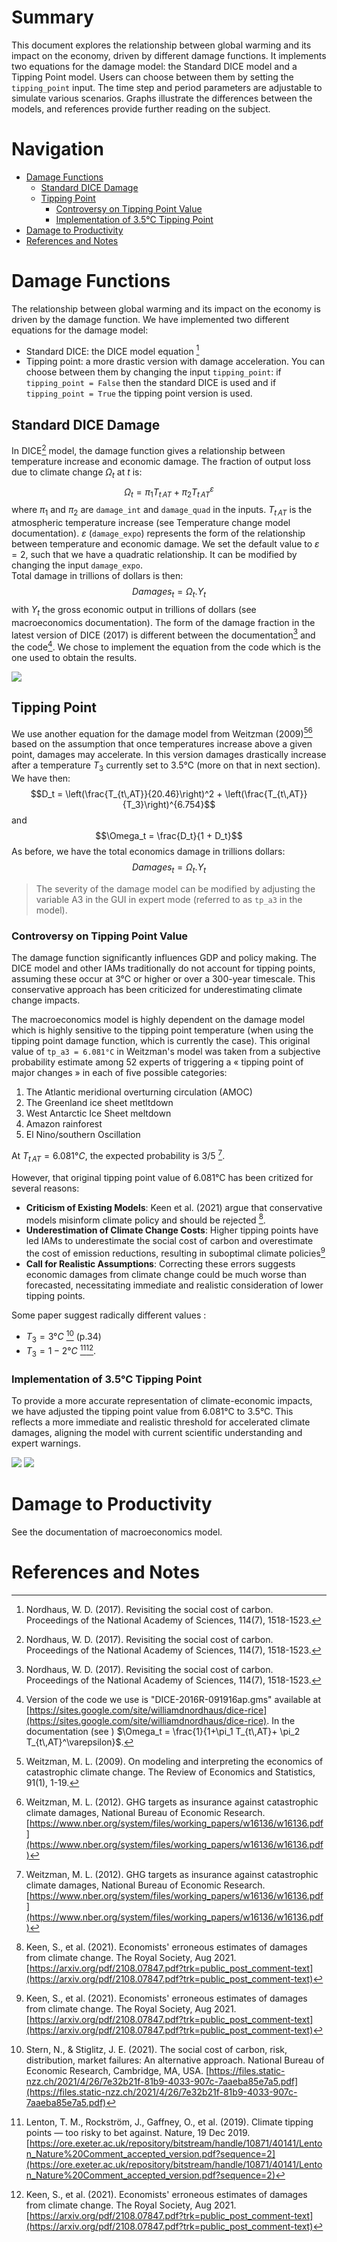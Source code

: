 # Summary

This document explores the relationship between global warming and its impact on the economy, driven by different damage functions. It implements two equations for the damage model: the Standard DICE model and a Tipping Point model. Users can choose between them by setting the `tipping_point` input. The time step and period parameters are adjustable to simulate various scenarios. Graphs illustrate the differences between the models, and references provide further reading on the subject.

# Navigation
- [Damage Functions](#damage-functions)
  - [Standard DICE Damage](#standard-dice-damage)
  - [Tipping Point](#tipping-point)
    - [Controversy on Tipping Point Value](#controversy-on-tipping-point-value)
    - [Implementation of 3.5°C Tipping Point](#implementation-of-35c-tipping-point)
- [Damage to Productivity](#damage-to-productivity)
- [References and Notes](#references-and-notes)

# Damage Functions

The relationship between global warming and its impact on the economy is driven by the damage function. We have implemented two different equations for the damage model: 
* Standard DICE: the DICE model equation [^1] 
* Tipping point: a more drastic version with damage acceleration. 
You can choose between them by changing the input `tipping_point`: if `tipping_point = False` then the standard DICE is used and if `tipping_point = True` the tipping point version is used. 

## Standard DICE Damage
In DICE[^1] model, the damage function gives a relationship between temperature increase and economic damage. The fraction of output loss due to climate change $\Omega_t$ at $t$ is: 
$$\Omega_t = \pi_1 T_{t\,AT}+ \pi_2 T_{t\,AT}^\varepsilon$$ 
where $\pi_1$ and  $\pi_2$ are `damage_int` and `damage_quad` in the inputs. $T_{t\,AT}$ is the atmospheric temperature increase (see Temperature change model documentation). $\varepsilon$ (`damage_expo`) represents the form of the relationship between temperature and economic damage. We set the default value to $\varepsilon = 2$, such that we have a quadratic relationship. It can be modified by changing the input `damage_expo`.   
Total damage in trillions of dollars is then: 
$$Damages_t = \Omega _t. Y_t$$
with $Y_t$ the gross economic output in trillions of dollars (see macroeconomics documentation). 
The form of the damage fraction in the latest version of DICE (2017) is different between the documentation[^1] and the code[^3]. We chose to implement the equation from the code which is the one used to obtain the results. 

![](dice_damage_model.png)

## Tipping Point
We use another equation for the damage model from Weitzman (2009)[^2][^4] based on the assumption that once temperatures increase above a given point, damages may accelerate. In this version damages drastically increase after a temperature $T_3$ currently set to 3.5°C (more on that in next section). We have then:
$$D_t = \left(\frac{T_{t\,AT}}{20.46}\right)^2 + \left(\frac{T_{t\,AT}}{T_3}\right)^{6.754}$$
and
$$\Omega_t = \frac{D_t}{1 + D_t}$$
As before, we have the total economics damage in trillions dollars:  
$$Damages_t = \Omega _t. Y_t$$

> The severity of the damage model can be modified by adjusting the variable A3 in the GUI in expert mode (referred to as `tp_a3` in the model).

### Controversy on Tipping Point Value
The damage function significantly influences GDP and policy making. The DICE model and other IAMs traditionally do not account for tipping points, assuming these occur at 3°C or higher or over a 300-year timescale. This conservative approach has been criticized for underestimating climate change impacts.

The macroeconomics model is highly dependent on the damage model which is highly sensitive to the 
tipping point temperature (when using the tipping point damage function, which is currently the case). This original value of `tp_a3 = 6.081°C` in Weitzman's model was taken from a subjective probability 
estimate among 52 experts of triggering a « tipping point of major changes » in each of five possible 
categories: 
1. The Atlantic meridional overturning circulation (AMOC)
2. The Greenland ice sheet metltdown
3. West Antarctic Ice Sheet meltdown
4. Amazon rainforest
5. El Nino/southern Oscillation 

At $T_{t\,AT}=6.081°C$, the expected probability is 3/5 [^4].

However, that original tipping point value of 6.081°C has been critized for several reasons:

- **Criticism of Existing Models**: Keen et al. (2021) argue that conservative models misinform climate policy and should be rejected [^7].
- **Underestimation of Climate Change Costs**: Higher tipping points have led IAMs to underestimate the social cost of carbon and overestimate the cost of emission reductions, resulting in suboptimal climate policies[^7]
- **Call for Realistic Assumptions**: Correcting these errors suggests economic damages from climate change could be much worse than forecasted, necessitating immediate and realistic consideration of lower tipping points.

Some paper suggest radically different values :
- $T_{3}=3°C$  [^5] (p.34) 
- $T_{3}=1-2°C$ [^6][^7].

### Implementation of 3.5°C Tipping Point

To provide a more accurate representation of climate-economic impacts, we have adjusted the tipping point value from 6.081°C to 3.5°C. This reflects a more immediate and realistic threshold for accelerated climate damages, aligning the model with current scientific understanding and expert warnings.

![](tipping_point_damage_model35.png)
![](tipping_point_damage_model6081.png)

# Damage to Productivity 
See the documentation of macroeconomics model. 

# References and Notes 

[^1]: Nordhaus, W. D. (2017). Revisiting the social cost of carbon. Proceedings of the National Academy of Sciences, 114(7), 1518-1523.

[^2]: Weitzman, M. L. (2009). On modeling and interpreting the economics of catastrophic climate change. The Review of Economics and Statistics, 91(1), 1-19.

[^3]: Version of the code we use is "DICE-2016R-091916ap.gms" available at [https://sites.google.com/site/williamdnordhaus/dice-rice](https://sites.google.com/site/williamdnordhaus/dice-rice). In the documentation (see [^1]) $\Omega_t = \frac{1}{1+\pi_1 T_{t\,AT}+ \pi_2 T_{t\,AT}^\varepsilon}$.

[^4]: Weitzman, M. L. (2012). GHG targets as insurance against catastrophic climate damages, National Bureau of Economic Research. [https://www.nber.org/system/files/working_papers/w16136/w16136.pdf](https://www.nber.org/system/files/working_papers/w16136/w16136.pdf)

[^5]: Stern, N., & Stiglitz, J. E. (2021). The social cost of carbon, risk, distribution, market failures: An alternative approach. National Bureau of Economic Research, Cambridge, MA, USA. [https://files.static-nzz.ch/2021/4/26/7e32b21f-81b9-4033-907c-7aaeba85e7a5.pdf](https://files.static-nzz.ch/2021/4/26/7e32b21f-81b9-4033-907c-7aaeba85e7a5.pdf)

[^6]: Lenton, T. M., Rockström, J., Gaffney, O., et al. (2019). Climate tipping points — too risky to bet against. Nature, 19 Dec 2019. [https://ore.exeter.ac.uk/repository/bitstream/handle/10871/40141/Lenton_Nature%20Comment_accepted_version.pdf?sequence=2](https://ore.exeter.ac.uk/repository/bitstream/handle/10871/40141/Lenton_Nature%20Comment_accepted_version.pdf?sequence=2)

[^7]: Keen, S., et al. (2021). Economists' erroneous estimates of damages from climate change. The Royal Society, Aug 2021. [https://arxiv.org/pdf/2108.07847.pdf?trk=public_post_comment-text](https://arxiv.org/pdf/2108.07847.pdf?trk=public_post_comment-text)

[^8]: Weitzman, M. L. (2012). GHG targets as insurance against catastrophic climate damages, National Bureau of Economic Research. [https://www.nber.org/system/files/working_papers/w16136/w16136.pdf](https://www.nber.org/system/files/working_papers/w16136/w16136.pdf)

[^9]: Kriegler, E., Hall, J. W., Held, H., Dawson, R., & Schnellnhuber, H. J. (2009). Imprecise probability assessment of tipping points in the climate system. Proceedings of the National Academy of Sciences, 106, 5041-5046. 

[^10]: DeCanio, S. (2003). Economic models of climate change: a critique. Springer.

[^11]: Drijfhout, S., et al. (2015). Catalogue of abrupt shifts in Intergovernmental Panel on Climate Change climate models. Proceedings of the National Academy of Sciences, 112(43), E5777-E5786. [https://www.pnas.org/doi/full/10.1073/pnas.1511451112](https://www.pnas.org/doi/full/10.1073/pnas.1511451112)

[^12]: Hänsel, M. C., et al. (2020). Climate economics support for the UN climate targets. [https://eprints.lse.ac.uk/105699/1/Climate_economics_support_for_the_UN_climate_targets_2.pdf](https://eprints.lse.ac.uk/105699/1/Climate_economics_support_for_the_UN_climate_targets_2.pdf)

[^13]: Keen, S. (2020). The appallingly bad neoclassical economics of climate change. Globalizations. [https://doi.org/10.1080/14747731.2020.1807856](https://doi.org/10.1080/14747731.2020.1807856)
